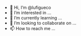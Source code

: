 - 👋 Hi, I’m @lufigueco
- 👀 I’m interested in ...
- 🌱 I’m currently learning ...
- 💞️ I’m looking to collaborate on ...
- 📫 How to reach me ...

<!---
lufigueco/lufigueco is a ✨ special ✨ repository because its `README.md` (this file) appears on your GitHub profile.
You can click the Preview link to take a look at your changes.
--->
